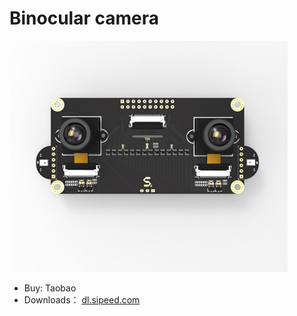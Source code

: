 Binocular camera
=======

![Binocular camera](../../assets/binocular.png)

* Buy: Taobao
* Downloads： [dl.sipeed.com](http://dl.sipeed.com/)
